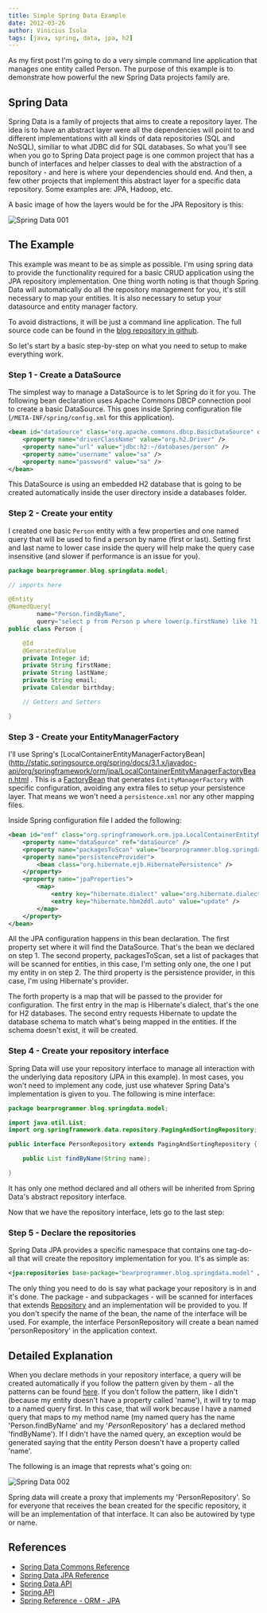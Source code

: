 ```yaml
---
title: Simple Spring Data Example
date: 2012-03-26
author: Vinicius Isola
tags: [java, spring, data, jpa, h2]
---
```

As my first post I'm going to do a very simple command line application that manages one entity called Person. The purpose of this example is to demonstrate how powerful the new Spring Data projects family are.

<!-- more -->

## Spring Data

Spring Data is a family of projects that aims to create a repository layer. The idea is to have an abstract layer were all the dependencies will point to and different implementations with all kinds of data repositories (SQL and NoSQL), similiar to what JDBC did for SQL databases. So what you'll see when you go to Spring Data project page is one common project that has a bunch of interfaces and helper classes to deal with the abstraction of a repository - and here is where your dependencies should end. And then, a few other projects that implement this abstract layer for a specific data repository. Some examples are: JPA, Hadoop, etc.

A basic image of how the layers would be for the JPA Repository is this:

![Spring Data 001](/img/blog/spring-data-001.png)

## The Example

This example was meant to be as simple as possible. I'm using spring data to provide the functionality required for a basic CRUD application using the JPA repository implementation. One thing worth noting is that though Spring Data will automatically do all the repository management for you, it's still necessary to map your entities. It is also necessary to setup your datasource and entity manager factory.

To avoid distractions, it will be just a command line application. The full source code can be found in the [blog repository in github](https://github.com/visola/bearprogrammer-examples).

So let's start by a basic step-by-step on what you need to setup to make everything work.

### Step 1 - Create a DataSource

The simplest way to manage a DataSource is to let Spring do it for you. The following bean declaration uses Apache Commons DBCP connection pool to create a basic DataSource. This goes inside Spring configuration file (`/META-INF/spring/config.xml` for this application).

```xml
<bean id="dataSource" class="org.apache.commons.dbcp.BasicDataSource" destroy-method="close">
	<property name="driverClassName" value="org.h2.Driver" />
	<property name="url" value="jdbc:h2:~/databases/person" />
	<property name="username" value="sa" />
	<property name="password" value="sa" />
</bean>
```

This DataSource is using an embedded H2 database that is going to be created automatically inside the user directory inside a databases folder.

### Step 2 - Create your entity

I created one basic <code>Person</code> entity with a few properties and one named query that will be used to find a person by name (first or last). Setting first and last name to lower case inside the query will help make the query case insensitive (and slower if performance is an issue for you).

```java
package bearprogrammer.blog.springdata.model;

// imports here

@Entity
@NamedQuery(
		name="Person.findByName",
		query="select p from Person p where lower(p.firstName) like ?1 or lower(p.lastName) like ?1")
public class Person {

	@Id
	@GeneratedValue
	private Integer id;
	private String firstName;
	private String lastName;
	private String email;
	private Calendar birthday;

	// Getters and Setters

}
```

### Step 3 - Create your EntityManagerFactory

I'll use Spring's [LocalContainerEntityManagerFactoryBean](http://static.springsource.org/spring/docs/3.1.x/javadoc-api/org/springframework/orm/jpa/LocalContainerEntityManagerFactoryBean.html . This is a [FactoryBean](http://static.springsource.org/spring/docs/3.1.x/javadoc-api/org/springframework/beans/factory/FactoryBean.html) that generates `EntityManagerFactory` with specific configuration, avoiding any extra files to setup your persistence layer. That means we won't need a `persistence.xml` nor any other mapping files.

Inside Spring configuration file I added the following:

```xml
<bean id="emf" class="org.springframework.orm.jpa.LocalContainerEntityManagerFactoryBean">
	<property name="dataSource" ref="dataSource" />
	<property name="packagesToScan" value="bearprogrammer.blog.springdata.model" />
	<property name="persistenceProvider">
		<bean class="org.hibernate.ejb.HibernatePersistence" />
	</property>
	<property name="jpaProperties">
		<map>
			<entry key="hibernate.dialect" value="org.hibernate.dialect.H2Dialect" />
			<entry key="hibernate.hbm2ddl.auto" value="update" />
		</map>
	</property>
</bean>
```

All the JPA configuration happens in this bean declaration. The first property set where it will find the DataSource. That's the bean we declared on step 1. The second property, packagesToScan, set a list of packages that will be scanned for entities, in this case, I'm setting only one, the one I put my entity in on step 2. The third property is the persistence provider, in this case, I'm using Hibernate's provider.

The forth property is a map that will be passed to the provider for configuration. The first entry in the map is Hibernate's dialect, that's the one for H2 databases. The second entry requests Hibernate to update the database schema to match what's being mapped in the entities. If the schema doesn't exist, it will be created.

### Step 4 - Create your repository interface

Spring Data will use your repository interface to manage all interaction with the underlying data repository (JPA in this example). In most cases, you won't need to implement any code, just use whatever Spring Data's implementation is given to you. The following is mine interface:

```java
package bearprogrammer.blog.springdata.model;

import java.util.List;
import org.springframework.data.repository.PagingAndSortingRepository;

public interface PersonRepository extends PagingAndSortingRepository {

	public List findByName(String name);

}
```

It has only one method declared and all others will be inherited from Spring Data's abstract repository interface.

Now that we have the repository interface, lets go to the last step:

### Step 5 - Declare the repositories

Spring Data JPA provides a specific namespace that contains one tag-do-all that will create the repository implementation for you. It's as simple as:

```xml
<jpa:repositories base-package="bearprogrammer.blog.springdata.model" />
```

The only thing you need to do is say what package your repository is in and it's done. The package - and subpackages - will be scanned for interfaces that extends [Repository](http://static.springsource.org/spring-data/data-commons/docs/current/api/org/springframework/data/repository/Repository.html) and an implementation will be provided to you. If you don't specify the name of the bean, the name of the interface will be used. For example, the interface PersonRepository will create a bean named 'personRepository' in the application context.

## Detailed Explanation

When you declare methods in your repository interface, a query will be created automatically if you follow the pattern given by them - all the patterns can be found [here](http://static.springsource.org/spring-data/data-jpa/docs/current/reference/html/#jpa.query-methods). If you don't follow the pattern, like I didn't (because my entity doesn't have a property called 'name'), it will try to map to a named query first. In this case, that will work because I have a named query that maps to my method name (my named query has the name 'Person.findByName' and my '*Person*Repository' has a declared method 'findByName'). If I didn't have the named query, an exception would be generated saying that the entity Person doesn't have a property called 'name'.

The following is an image that represts what's going on:

![Spring Data 002](/img/blog/spring-data-002.png)

Spring data will create a proxy that implements my 'PersonRepository'. So for everyone that receives the bean created for the specific repository, it will be an implementation of that interface. It can also be autowired by type or name.

## References

- [Spring Data Commons Reference](http://static.springsource.org/spring-data/data-commons/docs/current/reference/html/)
- [Spring Data JPA Reference](http://static.springsource.org/spring-data/data-jpa/docs/current/reference/html/)
- [Spring Data API](http://static.springsource.org/spring-data/data-commons/docs/current/api/)
- [Spring API](http://static.springsource.org/spring/docs/current/javadoc-api/)
- [Spring Reference - ORM - JPA](http://static.springsource.org/spring/docs/current/spring-framework-reference/html/orm.html#orm-jpa)
